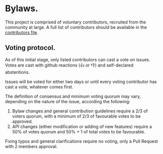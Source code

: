 # Bylaws.

This project is comprised of voluntary contributors, recruited from the community at large. 
A full list of contributors should be available in the [contributors file](CONTRIBUTORS.md).

## Voting protocol.

As of this initial stage, only listed contributors can cast a vote on issues. Votes are cast
with github reactions (:+1: or :-1:) and self-declared abstentions.

Issues will be voted for either two days or until every voting contributor has cast a vote, whatever
comes first. 

The definition of consensus and minimum voting quorum may vary, depending on the nature of the issue, 
according the following:

1) Bylaw changes and general contribution guidelines require a 2/3 of voters quorum, with a minimum of 2/3
of favourable votes to be approved.
2) API changes (either modification or adding of new features) require a 50% of votes quorum and 50% + 1 of 
total votes to be favourable.

Fixing typos and general clarifications require no voting, only a Pull Request with 2 members approval.
